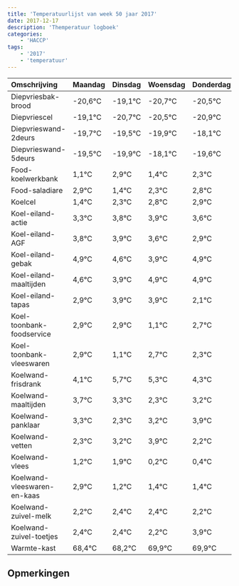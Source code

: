```yaml
---
title: 'Temperatuurlijst van week 50 jaar 2017'
date: 2017-12-17
description: 'Themperatuur logboek'
categories:
    - 'HACCP'
tags:
    - '2017'
    - 'temperatuur'
---
```

|Omschrijving|Maandag|Dinsdag|Woensdag|Donderdag|Vrijdag|Zaterdag|Zondag|
|:---|:---|:---|:---|:---|:---|:---|:---|
|Diepvriesbak-brood|-20,6°C|-19,1°C|-20,7°C|-20,5°C|-20,9°C|-19,1°C|-20,6°C|
|Diepvriescel|-19,1°C|-20,7°C|-20,5°C|-20,9°C|-19,1°C|-20,6°C|-19,7°C|
|Diepvrieswand-2deurs|-19,7°C|-19,5°C|-19,9°C|-18,1°C|-19,6°C|-18,7°C|-18,2°C|
|Diepvrieswand-5deurs|-19,5°C|-19,9°C|-18,1°C|-19,6°C|-18,7°C|-18,2°C|-18,1°C|
|Food-koelwerkbank|1,1°C|2,9°C|1,4°C|2,3°C|2,8°C|2,9°C|2,6°C|
|Food-saladiare|2,9°C|1,4°C|2,3°C|2,8°C|2,9°C|2,6°C|1,9°C|
|Koelcel|1,4°C|2,3°C|2,8°C|2,9°C|2,6°C|1,9°C|2,9°C|
|Koel-eiland-actie|3,3°C|3,8°C|3,9°C|3,6°C|2,9°C|3,9°C|3,9°C|
|Koel-eiland-AGF|3,8°C|3,9°C|3,6°C|2,9°C|3,9°C|3,9°C|2,1°C|
|Koel-eiland-gebak|4,9°C|4,6°C|3,9°C|4,9°C|4,9°C|3,1°C|4,7°C|
|Koel-eiland-maaltijden|4,6°C|3,9°C|4,9°C|4,9°C|3,1°C|4,7°C|4,3°C|
|Koel-eiland-tapas|2,9°C|3,9°C|3,9°C|2,1°C|3,7°C|3,3°C|2,3°C|
|Koel-toonbank-foodservice|2,9°C|2,9°C|1,1°C|2,7°C|2,3°C|1,3°C|2,2°C|
|Koel-toonbank-vleeswaren|2,9°C|1,1°C|2,7°C|2,3°C|1,3°C|2,2°C|2,9°C|
|Koelwand-frisdrank|4,1°C|5,7°C|5,3°C|4,3°C|5,2°C|5,9°C|4,2°C|
|Koelwand-maaltijden|3,7°C|3,3°C|2,3°C|3,2°C|3,9°C|2,2°C|2,4°C|
|Koelwand-panklaar|3,3°C|2,3°C|3,2°C|3,9°C|2,2°C|2,4°C|2,4°C|
|Koelwand-vetten|2,3°C|3,2°C|3,9°C|2,2°C|2,4°C|2,4°C|2,2°C|
|Koelwand-vlees|1,2°C|1,9°C|0,2°C|0,4°C|0,4°C|0,2°C|1,9°C|
|Koelwand-vleeswaren-en-kaas|2,9°C|1,2°C|1,4°C|1,4°C|1,2°C|2,9°C|2,9°C|
|Koelwand-zuivel-melk|2,2°C|2,4°C|2,4°C|2,2°C|3,9°C|3,9°C|3,2°C|
|Koelwand-zuivel-toetjes|2,4°C|2,4°C|2,2°C|3,9°C|3,9°C|3,2°C|2,3°C|
|Warmte-kast|68,4°C|68,2°C|69,9°C|69,9°C|69,2°C|68,3°C|69,3°C|

## Opmerkingen


